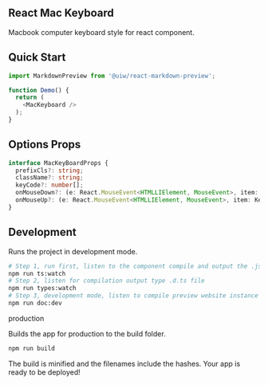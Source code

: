 React Mac Keyboard
---
<!--dividing-->

Macbook computer keyboard style for react component.

## Quick Start

```js
import MarkdownPreview from '@uiw/react-markdown-preview';

function Demo() {
  return (
    <MacKeyboard />
  );
}
```

## Options Props

```typescript
interface MacKeyBoardProps {
  prefixCls?: string;
  className?: string;
  keyCode?: number[];
  onMouseDown?: (e: React.MouseEvent<HTMLLIElement, MouseEvent>, item: KeyCodeData) => void;
  onMouseUp?: (e: React.MouseEvent<HTMLLIElement, MouseEvent>, item: KeyCodeData) => void;
}
```

## Development

Runs the project in development mode.  

```bash
# Step 1, run first, listen to the component compile and output the .js file
npm run ts:watch
# Step 2, listen for compilation output type .d.ts file
npm run types:watch
# Step 3, development mode, listen to compile preview website instance
npm run doc:dev
```

production

Builds the app for production to the build folder.

```bash
npm run build
```

The build is minified and the filenames include the hashes.
Your app is ready to be deployed!
